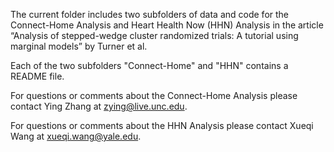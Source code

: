 The current folder includes two subfolders of data and code for the Connect-Home Analysis and Heart Health Now (HHN) Analysis in the article “Analysis of stepped-wedge cluster randomized trials: A tutorial using marginal models” by Turner et al.

Each of the two subfolders "Connect-Home" and "HHN" contains a README file.

For questions or comments about the Connect-Home Analysis please contact Ying Zhang at zying@live.unc.edu.

For questions or comments about the HHN Analysis please contact Xueqi Wang at xueqi.wang@yale.edu.
